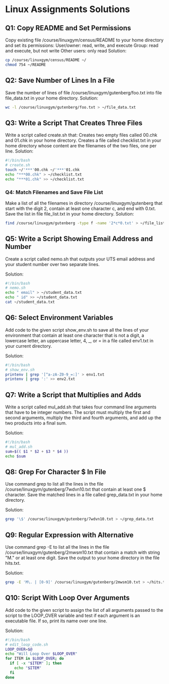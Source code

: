 # Linux Assignments Solutions

## Q1: Copy README and Set Permissions

Copy existing file /course/linuxgym/census/README to your home directory and set its permissions:
User/owner: read, write, and execute
Group: read and execute, but not write
Other users: only read
Solution:

```sh
cp /course/linuxgym/census/README ~/
chmod 754 ~/README
```

## Q2: Save Number of Lines In a File

Save the number of lines of file /course/linuxgym/gutenberg/foo.txt into file file_data.txt in your home directory.
Solution:

```Bash
wc -l /course/linuxgym/gutenberg/foo.txt > ~/file_data.txt
```

## Q3: Write a Script That Creates Three Files

Write a script called create.sh that:
Creates two empty files called 00.chk and 01.chk in your home directory.
Creates a file called checklist.txt in your home directory whose content are the filenames of the two files, one per line.
Solution:

```Bash
#!/bin/bash
# create.sh
touch ~/'***'00.chk ~/'***'01.chk
echo "***00.chk" > ~/checklist.txt
echo "***01.chk" >> ~/checklist.txt
```

### Q4: Match Filenames and Save File List

Make a list of all the filenames in directory /course/linuxgym/gutenberg that start with the digit 2, contain at least one character c, and end with 0.txt. Save the list in file file_list.txt in your home directory.
Solution:

```Bash
find /course/linuxgym/gutenberg -type f -name '2*c*0.txt' > ~/file_list.txt
```

## Q5: Write a Script Showing Email Address and Number

Create a script called nemo.sh that outputs your UTS email address and your student number over two separate lines.

Solution:

```Bash
#!/bin/bash
# nemo.sh
echo " email" > ~/student_data.txt
echo " id" >> ~/student_data.txt
cat ~/student_data.txt
```

## Q6: Select Environment Variables

Add code to the given script show_env.sh to save all the lines of your environment that contain at least one character that is not a digit, a lowercase letter, an uppercase letter, 4, _, or = in a file called env1.txt in your current directory.

Solution:

```Bash
#!/bin/bash
# show_env.sh
printenv | grep '[^a-zA-Z0-9_=:]' > env1.txt
printenv | grep ':' >> env2.txt
```

## Q7: Write a Script that Multiplies and Adds

Write a script called mul_add.sh that takes four command line arguments that have to be integer numbers. The script must multiply the first and second arguments, multiply the third and fourth arguments, and add up the two products into a final sum.

Solution:

```Bash
#!/bin/bash
# mul_add.sh
sum=$(( $1 * $2 + $3 * $4 ))
echo $sum
```

## Q8: Grep For Character $ In File

Use command grep to list all the lines in the file /course/linuxgym/gutenberg/7wdvn10.txt that contain at least one $ character. Save the matched lines in a file called grep_data.txt in your home directory.

Solution:

```Bash
grep '\$' /course/linuxgym/gutenberg/7wdvn10.txt > ~/grep_data.txt
```

## Q9: Regular Expression with Alternative

Use command grep -E to list all the lines in the file /course/linuxgym/gutenberg/2mwsm10.txt that contain a match with string "M." or at least one digit. Save the output to your home directory in the file hits.txt.

Solution:

```Bash
grep -E 'M\. | [0-9]' /course/linuxgym/gutenberg/2mwsm10.txt > ~/hits.txt
```

## Q10: Script With Loop Over Arguments

Add code to the given script to assign the list of all arguments passed to the script to the LOOP_OVER variable and test if each argument is an executable file. If so, print its name over one line.

Solution:

```Bash
#!/bin/bash
# edit_loop_code.sh
LOOP_OVER=$@
echo "Will Loop Over $LOOP_OVER"
for ITEM in $LOOP_OVER; do
  if [ -x "$ITEM" ]; then
    echo "$ITEM"
  fi
done
```